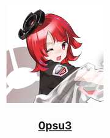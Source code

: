 <p align="center">
  <a href="https://github.com/0psu3">
    <kbd>
      <img src="logo.png" height="256">
    </kbd>
    <h1 align="center">0psu3</h1>
  </a>
</p>

